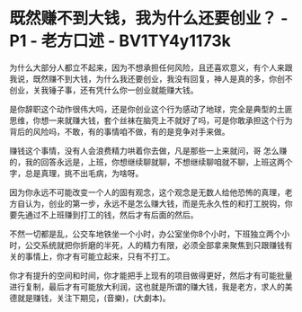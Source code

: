 # 既然赚不到大钱，我为什么还要创业？ - P1 - 老方口述 - BV1TY4y1173k

为什么大部分人都立不起来，因为不想承担任何风险，且还喜欢意义，有个人来跟我说，既然赚不到大钱，为什么我还要创业，我没有回复，神人是真的多，你创不创业，关我锤子事，还有凭什么你一创业就能赚大钱。

是你辞职这个动作很伟大吗，还是你创业这个行为感动了地球，完全是典型的土匪思维，你想一来就赚大钱，套个丝袜在脑壳上不就好了吗，可是你敢承担这个行为背后的风险吗，不敢，有的事情咱不做，有的是竞争对手来做。

赚钱这个事情，没有人会浪费精力哄着你去做，凡是那些一上来就问，哥 怎么赚的，我的回答永远是，上班，你想继续聊就聊，不想继续聊咱就不聊，上班这两个字，总是真理，挑不出毛病，为啥呀。

因为你永远不可能改变一个人的固有观念，这个观念是无数人给他恐怖的真理，老方自认为，创业的第一步，永远不是怎么赚大钱，而是先永久性的和打工脱钩，你要先通过不上班赚到打工的钱，然后才有后面的然后。

不然一切都是乱，公交车地铁坐一个小时，办公室坐你8个小时，下班独立两个小时，公交系统就把你折磨的半死，人的精力有限，必须全部拿来聚焦到只跟赚钱有关的事情上，你才有可能立起来，只有不打工。

你才有提升的空间和时间，你才能把手上现有的项目做得更好，然后才有可能批量进行复制，最后才有可能放大利润，这也就是所谓的赚大钱，我是老方，求人的美德就是赚钱，关注下期见，(音樂)，(大劇本)。


